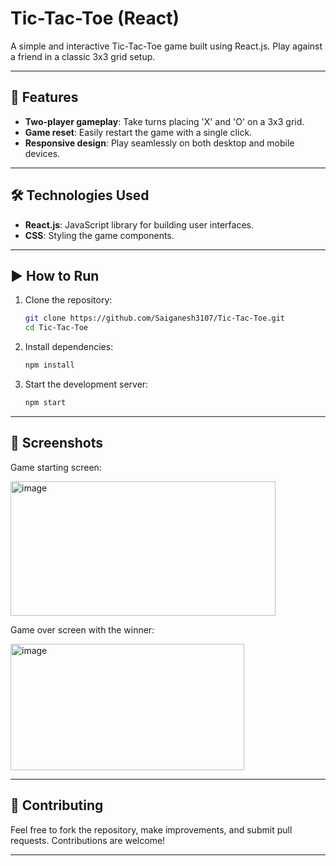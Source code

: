 # Tic-Tac-Toe (React)

A simple and interactive Tic-Tac-Toe game built using React.js. Play against a friend in a classic 3x3 grid setup.

---

## 🧠 Features

- **Two-player gameplay**: Take turns placing 'X' and 'O' on a 3x3 grid.
- **Game reset**: Easily restart the game with a single click.
- **Responsive design**: Play seamlessly on both desktop and mobile devices.

---

## 🛠 Technologies Used

- **React.js**: JavaScript library for building user interfaces.
- **CSS**: Styling the game components.

---

## ▶️ How to Run

1. Clone the repository:

   ```bash
   git clone https://github.com/Saiganesh3107/Tic-Tac-Toe.git
   cd Tic-Tac-Toe
   ```

2. Install dependencies:

   ```bash
   npm install
   ```

3. Start the development server:

   ```bash
   npm start
   ```


---


 ## 📸 Screenshots

Game starting screen:

<img width="424" height="215" alt="image" src="https://github.com/user-attachments/assets/43dc78ca-8abd-4527-9d6f-b5d9f7546e14" />


Game over screen with the winner:  


<img width="374" height="202" alt="image" src="https://github.com/user-attachments/assets/338fb1d7-5c92-4180-a8c7-7d6a8cca2a7a" />

---

## 🤝 Contributing

Feel free to fork the repository, make improvements, and submit pull requests. Contributions are welcome!

---
